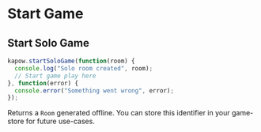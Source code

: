 
# Start Game

## Start Solo Game
```javascript
kapow.startSoloGame(function(room) {
  console.log("Solo room created", room);
  // Start game play here
}, function(error) {
  console.error("Something went wrong", error);
});
```
Returns a `Room` generated offline. You can store this identifier in your game-store for future use-cases.
